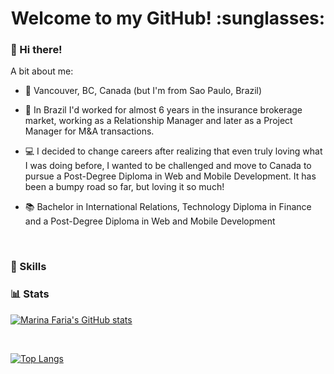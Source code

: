 <h1 align="center">Welcome to my GitHub! :sunglasses: </h1>

### :wave: Hi there!

A bit about me:

- :round_pushpin:  Vancouver, BC, Canada (but I'm from Sao Paulo, Brazil)

- :briefcase:  In Brazil I'd worked for almost 6 years in the insurance brokerage market, working as a Relationship Manager and later as a Project Manager for M&A transactions.

- :computer:  I decided to change careers after realizing that even truly loving what I was doing before, I wanted to be challenged and move to Canada to pursue a Post-Degree Diploma in Web and Mobile Development. It has been a bumpy road so far, but loving it so much!

- :books:  Bachelor in International Relations, Technology Diploma in Finance and a Post-Degree Diploma in Web and Mobile Development

&nbsp;

### :floppy_disk: Skills


### :bar_chart: Stats

[![Marina Faria's GitHub stats](https://github-readme-stats.vercel.app/api?username=mahzinhaaugusto&hide=stars&count_private=true)](https://github.com/anuraghazra/github-readme-stats)

&nbsp;

[![Top Langs](https://github-readme-stats.vercel.app/api/top-langs/?username=mahzinhaaugusto)](https://github.com/anuraghazra/github-readme-stats)

